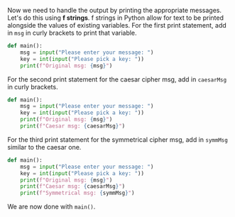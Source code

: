 <!--title={F Strings}-->
<!--badges={Python:22}-->
<!--concepts={StringFormatting.mdx,PrintStatements.mdx}-->

Now we need to handle the output by printing the appropriate messages. Let's do this using **f strings**. f strings in Python allow for text to be printed alongside the values of existing variables. For the first print statement, add in `msg` in curly brackets to print that variable.

```python
def main():
	msg = input("Please enter your message: ")
	key = int(input("Please pick a key: "))
	print(f"Original msg: {msg}")
```

For the second print statement for the caesar cipher msg, add in `caesarMsg` in curly brackets.

```python
def main():
	msg = input("Please enter your message: ")
	key = int(input("Please pick a key: "))
	print(f"Original msg: {msg}")
	print(f"Caesar msg: {caesarMsg}")
```

For the third print statement for the symmetrical cipher msg, add in `symmMsg` similar to the caesar one.

```python
def main():
    msg = input("Please enter your message: ")
    key = int(input("Please pick a key: "))
    print(f"Original msg: {msg}")
	print(f"Caesar msg: {caesarMsg}")
	print(f"Symmetrical msg: {symmMsg}")
```

We are now done with `main()`.